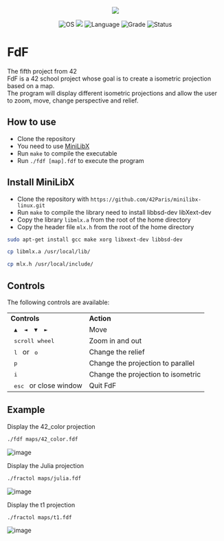 <p align="center">
    <img src="https://game.42sp.org.br/static/assets/achievements/fdfm.png">
</p>

<p align="center">
    <img src="https://img.shields.io/badge/OS-Linux-blue" alt="OS">
    <img src="https://img.shields.io/tokei/lines/github/JoaolSoares/FdF_42?color=critical">
    <img src="https://img.shields.io/badge/Language-C%20%7C%20C%2B%2B-orange.svg" alt="Language">
    <img src="https://img.shields.io/badge/Grade-120%2F100-brightgreen.svg" alt="Grade">
    <img src="https://img.shields.io/badge/Status-Completed-brightgreen.svg" alt="Status">
</p>

# FdF
The fifth project from 42<br>
FdF is a 42 school project whose goal is to create a isometric projection based on a map.<br>
The program will display different isometric projections and allow the user to zoom, move, change perspective and 
relief.

## How to use

- Clone the repository
- You need to use [MiniLibX](https://github.com/42Paris/minilibx-linux)
- Run `make` to compile the executable
- Run `./fdf [map].fdf` to execute the program

## Install MiniLibX
- Clone the repository with `https://github.com/42Paris/minilibx-linux.git`
- Run `make` to compile the library need to install libbsd-dev libXext-dev
- Copy the library `libmlx.a` from the root of the home directory
- Copy the header file `mlx.h` from the root of the home directory
```bash
sudo apt-get install gcc make xorg libxext-dev libbsd-dev
```
```bash
cp libmlx.a /usr/local/lib/
```
```bash
cp mlx.h /usr/local/include/
```

## Controls
The following controls are available:
<table>
  <tr><td><strong>Controls</strong></td><td><strong>Action</strong></td></tr>
  <tr><td><kbd>&nbsp;▲&nbsp;</kbd><kbd>&nbsp;◄&nbsp;</kbd><kbd>&nbsp;▼&nbsp;</kbd><kbd>&nbsp;►&nbsp;</kbd></td><td>Move</td></tr>
  <tr><td><kbd>&nbsp;scroll wheel&nbsp;</kbd></td><td>Zoom in and out</td></tr>
  <tr><td><kbd>&nbsp;l&nbsp;</kbd> or <kbd>&nbsp;o&nbsp;</kbd></kbd></td><td>Change the relief</td></tr>
  <tr><td><kbd>&nbsp;p&nbsp;</kbd></kbd></td><td>Change the projection to parallel</td></tr>
  <tr><td><kbd>&nbsp;i&nbsp;</kbd></kbd></td><td>Change the projection to isometric</td></tr>
  <tr><td><kbd>&nbsp;esc&nbsp;</kbd> or close window</td><td>Quit FdF</td></tr>
</table>


## Example
Display the 42_color projection
```bash
./fdf maps/42_color.fdf
```
![image](https://github.com/JoaolSoares/FdF_42/assets/87624275/441cf711-2364-49ba-8d06-8417e76411b8)

Display the Julia projection
```bash
./fractol maps/julia.fdf
```
![image](https://github.com/JoaolSoares/FdF_42/assets/87624275/2eafa225-5d02-48d6-a842-f5666fede86f)

Display the t1 projection
```bash
./fractol maps/t1.fdf
```
![image](https://github.com/JoaolSoares/FdF_42/assets/87624275/82c04115-1746-49c5-a990-385737ced595)
